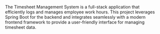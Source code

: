 The Timesheet Management System is a full-stack application that efficiently logs and manages employee work hours. This project leverages Spring Boot for the backend and integrates seamlessly with a modern frontend framework to provide a user-friendly interface for managing timesheet data.
